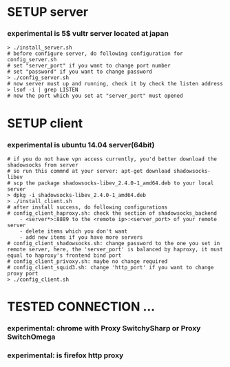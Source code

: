# SETUP server
### experimental is 5$ vultr server located at japan
```
> ./install_server.sh
# before configure server, do following configuration for config_server.sh
# set "server_port" if you want to change port number
# set "password" if you want to change password
> ./config_server.sh
# now server must up and running, check it by check the listen address
> lsof -i | grep LISTEN
# now the port which you set at "server_port" must opened
```


# SETUP client
### experimental is ubuntu 14.04 server(64bit) 
```
# if you do not have vpn access currently, you'd better download the shadowsocks from server
# so run this commnd at your server: apt-get download shadowsocks-libev
# scp the package shadowsocks-libev_2.4.0-1_amd64.deb to your local server
> dpkg -i shadowsocks-libev_2.4.0-1_amd64.deb
> ./install_client.sh
# after install success, do following configurations 
# config_client_haproxy.sh: check the section of shadowsocks_backend
    - <server*>:8889 to the <remote ip>:<server_port> of your remote server
    - delete items which you don't want
    - add new items if you have more servers
# config_client_shadowsocks.sh: change password to the one you set in remote server, here, the 'server_port' is balanced by haproxy, it must equal to haproxy's frontend bind port
# config_client_privoxy.sh: maybe no change required
# config_client_squid3.sh: change 'http_port' if you want to change proxy port
> ./config_client.sh
```


# TESTED CONNECTION ...
### experimental: chrome with Proxy SwitchySharp or Proxy SwitchOmega
### experimental: is firefox http proxy


